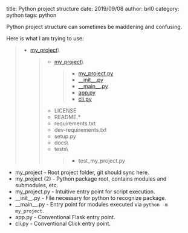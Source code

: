 title: Python project structure
date: 2019/09/08
author: brl0
category: python
tags: python

Python project structure can sometimes be maddening and confusing.

Here is what I am trying to use:

> - [my_project](#my_project)\\
>   > - [my_project](#my_project2)\\
>   >   > - [my_project.py](#my_projectpy)
>   >   > - [\_\_init\_\_.py](#init)
>   >   > - [\_\_main\_\_.py](#main)
>   >   > - [app.py](#apppy)
>   >   > - [cli.py](#clipy)
>   > - LICENSE
>   > - README.\*
>   > - requirements.txt
>   > - dev-requirements.txt
>   > - setup.py
>   > - docs\\
>   > - tests\\
>   >   > - test_my_project.py

- <a name="my_project">my_project</a> - Root project folder, git should sync here.
- <a name="my_project2">my_project (2)</a> - Python package root, contains modules and submodules, etc.
- <a name="my_projectpy">my_project.py</a> - Intuitive entry point for script execution.
- <a name="init">\_\_init\_\_.py</a> - File necessary for python to recognize package.
- <a name="main">\_\_main\_\_.py</a> - Entry point for modules executed via `python -m my_project`.
- <a name="apppy">app.py</a> - Conventional Flask entry point.
- <a name="clipy">cli.py</a> - Conventional Click entry point.
